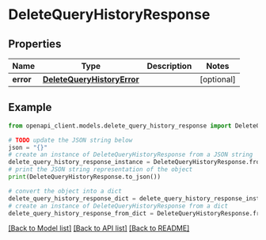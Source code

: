 # DeleteQueryHistoryResponse


## Properties

Name | Type | Description | Notes
------------ | ------------- | ------------- | -------------
**error** | [**DeleteQueryHistoryError**](DeleteQueryHistoryError.md) |  | [optional] 

## Example

```python
from openapi_client.models.delete_query_history_response import DeleteQueryHistoryResponse

# TODO update the JSON string below
json = "{}"
# create an instance of DeleteQueryHistoryResponse from a JSON string
delete_query_history_response_instance = DeleteQueryHistoryResponse.from_json(json)
# print the JSON string representation of the object
print(DeleteQueryHistoryResponse.to_json())

# convert the object into a dict
delete_query_history_response_dict = delete_query_history_response_instance.to_dict()
# create an instance of DeleteQueryHistoryResponse from a dict
delete_query_history_response_from_dict = DeleteQueryHistoryResponse.from_dict(delete_query_history_response_dict)
```
[[Back to Model list]](../README.md#documentation-for-models) [[Back to API list]](../README.md#documentation-for-api-endpoints) [[Back to README]](../README.md)


